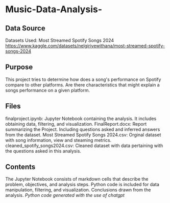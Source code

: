 # Music-Data-Analysis-

## Data Source
Datasets Used: Most Streamed Spotify Songs 2024
https://www.kaggle.com/datasets/nelgiriyewithana/most-streamed-spotify-songs-2024


## Purpose
This project tries to determine how does a song's performance on Spotify compare to other platforms. Are there characteristics that might explain a songs performance on a given platform.



## Files
finalproject.ipynb: Jupyter Notebook containing the analysis. It includes obtaining data, filtering, and visualization.
FinalReport.docx: Report summarizing the Project. Including questions asked and inferred answers from the dataset. 
Most Streamed Spotify Songs 2024.csv: Orginal dataset with song information, view and steaming metrics. 
cleaned_spotify_songs2024.csv: Cleaned dataset with data pertaining with the questions asked in this analysis.

## Contents
The Jupyter Notebook consists of markdown cells that describe the problem, objectives, and analysis steps.
Python code is included for data manipulation, filtering, and visualization.
Conclusions drawn from the analysis.
*Python code generated with the use of chatgpt*
